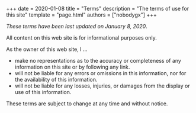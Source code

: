 +++
date = 2020-01-08
title = "Terms"
description = "The terms of use for this site"
template = "page.html"
authors = ["nobodygx"]
+++

_These terms have been last updated on January 8, 2020_.

All content on this web site is for informational purposes only.

As the owner of this web site, I ...
- make no representations as to the accuracy or completeness of any information on this site or by following any link.
- will not be liable for any errors or omissions in this information, nor for the availability of this information.
- will not be liable for any losses, injuries, or damages from the display or use of this information.

These terms are subject to change at any time and without notice.
